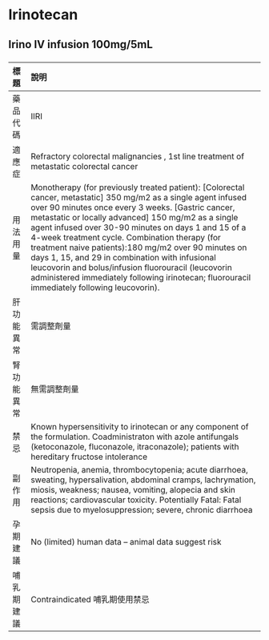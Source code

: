 # Irinotecan

## Irino IV infusion 100mg/5mL

##### 

| 標題       | 說明                                                                                                                                                                                                                                                                                                                                                                                                                                                                                                                                                                                                |
|:-----------|:----------------------------------------------------------------------------------------------------------------------------------------------------------------------------------------------------------------------------------------------------------------------------------------------------------------------------------------------------------------------------------------------------------------------------------------------------------------------------------------------------------------------------------------------------------------------------------------------------|
| 藥品代碼   | IIRI                                                                                                                                                                                                                                                                                                                                                                                                                                                                                                                                                                                                |
| 適應症     | Refractory colorectal malignancies , 1st line treatment of metastatic colorectal cancer                                                                                                                                                                                                                                                                                                                                                                                                                                                                                                             |
| 用法用量   | Monotherapy (for previously treated patient): [Colorectal cancer, metastatic] 350 mg/m2 as a single agent infused over 90 minutes once every 3 weeks. [Gastric cancer, metastatic or locally advanced] 150 mg/m2 as a single agent infused over 30-90 minutes on days 1 and 15 of a 4-week treatment cycle. Combination therapy (for treatment naive patients):180 mg/m2 over 90 minutes on days 1, 15, and 29 in combination with infusional leucovorin and bolus/infusion fluorouracil (leucovorin administered immediately following irinotecan; fluorouracil immediately following leucovorin). |
| 肝功能異常 | 需調整劑量                                                                                                                                                                                                                                                                                                                                                                                                                                                                                                                                                                                          |
| 腎功能異常 | 無需調整劑量                                                                                                                                                                                                                                                                                                                                                                                                                                                                                                                                                                                        |
| 禁忌       | Known hypersensitivity to irinotecan or any component of the formulation. Coadministraton with azole antifungals (ketoconazole, fluconazole, itraconazole); patients with hereditary fructose intolerance                                                                                                                                                                                                                                                                                                                                                                                           |
| 副作用     | Neutropenia, anemia, thrombocytopenia; acute diarrhoea, sweating, hypersalivation, abdominal cramps, lachrymation, miosis, weakness; nausea, vomiting, alopecia and skin reactions; cardiovascular toxicity. Potentially Fatal: Fatal sepsis due to myelosuppression; severe, chronic diarrhoea                                                                                                                                                                                                                                                                                                     |
| 孕期建議   | No (limited) human data – animal data suggest risk                                                                                                                                                                                                                                                                                                                                                                                                                                                                                                                                                  |
| 哺乳期建議 | Contraindicated 哺乳期使用禁忌                                                                                                                                                                                                                                                                                                                                                                                                                                                                                                                                                                      |

